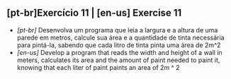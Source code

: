 ## [pt-br]Exercício 11 | [en-us] Exercise 11

* _[pt-br]_ Desenvolva um programa que leia a largura e a altura de uma parede em metros, calcule sua área e a quantidade de tinta necessária para pintá-la, sabendo que cada litro de tinta pinta uma área de 2m^2
* _[en-us]_ Develop a program that reads the width and height of a wall in meters, calculates its area and the amount of paint needed to paint it, knowing that each liter of paint paints an area of 2m ^ 2